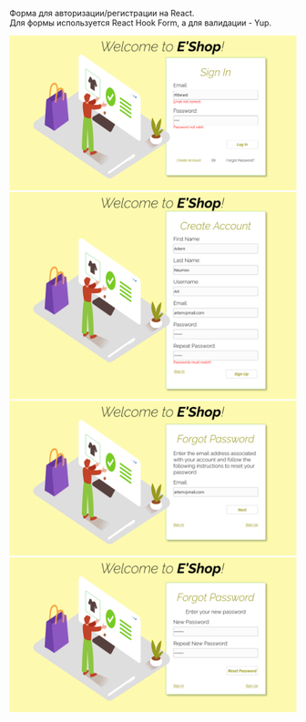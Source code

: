 Форма для авторизации/регистрации на React.<br>
Для формы используется React Hook Form, а для валидации - Yup.

![EShopForm1](EShopForm1.png)
![EShopForm2](EShopForm2.png)
![EShopForm3](EShopForm3.png)
![EShopForm4](EShopForm4.png)
